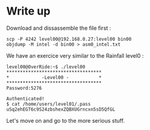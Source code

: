 # Write up

Download and dissassemble the file first :
```
scp -P 4242 level00@192.168.0.27:level00 bin00
objdump -M intel -d bin00 > asm0_intel.txt
```

We have an exercice very similar to the Rainfall level0 :
```
level00@OverRide:~$ ./level00
***********************************
*            -Level00 -           *
***********************************
Password:5276

Authenticated!
$ cat /home/users/level01/.pass
uSq2ehEGT6c9S24zbshexZQBXUGrncxn5sD5QfGL
```

Let's move on and go to the more serious stuff.